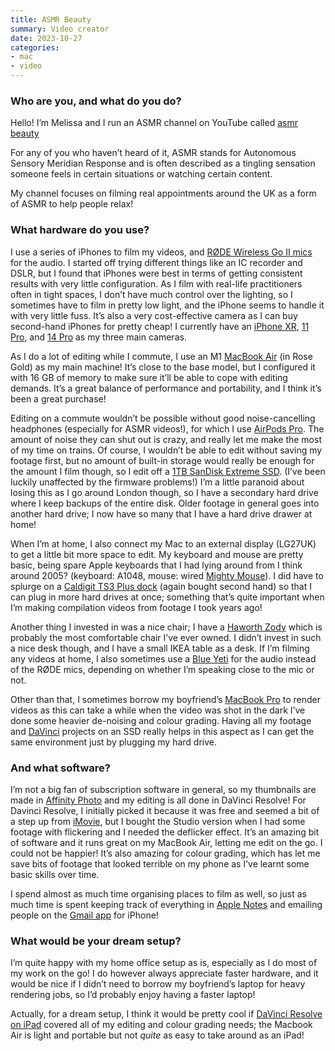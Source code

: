 ```yaml
---
title: ASMR Beauty
summary: Video creator
date: 2023-10-27
categories:
- mac
- video
---
```


### Who are you, and what do you do?

Hello! I’m Melissa and I run an ASMR channel on YouTube called [asmr beauty](https://youtube.com/@asmr_beauty "Melissa's YouTube account.")

For any of you who haven’t heard of it, ASMR stands for Autonomous Sensory Meridian Response and is often described as a tingling sensation someone feels in certain situations or watching certain content. 

My channel focuses on filming real appointments around the UK as a form of ASMR to help people relax!

### What hardware do you use?

I use a series of iPhones to film my videos, and [RØDE Wireless Go II mics][wireless-go-ii] for the audio. I started off trying different things like an IC recorder and DSLR, but I found that iPhones were best in terms of getting consistent results with very little configuration. As I film with real-life practitioners often in tight spaces, I don’t have much control over the lighting, so I sometimes have to film in pretty low light, and the iPhone seems to handle it with very little fuss. It’s also a very cost-effective camera as I can buy second-hand iPhones for pretty cheap! I currently have an [iPhone XR][iphone-xr], [11 Pro][iphone-11-pro], and [14 Pro][iphone-14-pro] as my three main cameras.

As I do a lot of editing while I commute, I use an M1 [MacBook Air][macbook-air] (in Rose Gold) as my main machine! It’s close to the base model, but I configured it with 16 GB of memory to make sure it’ll be able to cope with editing demands. It’s a great balance of performance and portability, and I think it’s been a great purchase!

Editing on a commute wouldn’t be possible without good noise-cancelling headphones (especially for ASMR videos!), for which I use [AirPods Pro][airpods-pro]. The amount of noise they can shut out is crazy, and really let me make the most of my time on trains.
Of course, I wouldn’t be able to edit without saving my footage first, but no amount of built-in storage would really be enough for the amount I film though, so I edit off a [1TB SanDisk Extreme SSD][extreme-portable]. (I’ve been luckily unaffected by the firmware problems!) I’m a little paranoid about losing this as I go around London though, so I have a secondary hard drive where I keep backups of the entire disk. Older footage in general goes into another hard drive; I now have so many that I have a hard drive drawer at home!

When I’m at home, I also connect my Mac to an external display (LG27UK) to get a little bit more space to edit. My keyboard and mouse are pretty basic, being spare Apple keyboards that I had lying around from I think around 2005? (keyboard: A1048, mouse: wired [Mighty Mouse][mighty-mouse]). I did have to splurge on a [Caldigit TS3 Plus dock][ts3-plus] (again bought second hand) so that I can plug in more hard drives at once; something that’s quite important when I’m making compilation videos from footage I took years ago!

Another thing I invested in was a nice chair; I have a [Haworth Zody][zody] which is probably the most comfortable chair I’ve ever owned. I didn’t invest in such a nice desk though, and I have a small IKEA table as a desk. If I’m filming any videos at home, I also sometimes use a [Blue Yeti][yeti] for the audio instead of the RØDE mics, depending on whether I’m speaking close to the mic or not.

Other than that, I sometimes borrow my boyfriend’s [MacBook Pro][macbook-pro] to render videos as this can take a while when the video was shot in the dark I’ve done some heavier de-noising and colour grading. Having all my footage and [DaVinci][davinci-resolve] projects on an SSD really helps in this aspect as I can get the same environment just by plugging my hard drive.

### And what software?

I’m not a big fan of subscription software in general, so my thumbnails are made in [Affinity Photo][affinity-photo] and my editing is all done in DaVinci Resolve! For Davinci Resolve, I initially picked it because it was free and seemed a bit of a step up from [iMovie][], but I bought the Studio version when I had some footage with flickering and I needed the deflicker effect. It’s an amazing bit of software and it runs great on my MacBook Air, letting me edit on the go. I could not be happier! It’s also amazing for colour grading, which has let me save bits of footage that looked terrible on my phone as I’ve learnt some basic skills over time.

I spend almost as much time organising places to film as well, so just as much time is spent keeping track of everything in [Apple Notes][notes] and emailing people on the [Gmail app][gmail-ios] for iPhone!

### What would be your dream setup?

I’m quite happy with my home office setup as is, especially as I do most of my work on the go! I do however always appreciate faster hardware, and it would be nice if I didn’t need to borrow my boyfriend’s laptop for heavy rendering jobs, so I’d probably enjoy having a faster laptop! 

Actually, for a dream setup, I think it would be pretty cool if [DaVinci Resolve on iPad][davinci-resolve-ios] covered all of my editing and colour grading needs; the Macbook Air is light and portable but not _quite_ as easy to take around as an iPad!

[affinity-photo]: https://affinity.serif.com/en-us/photo/ "Photo editing software."
[airpods-pro]: https://www.apple.com/airpods-pro/ "In-ear headphones."
[davinci-resolve-ios]: https://apps.apple.com/us/app/davinci-resolve-for-ipad/id1581363826 "A video editing and colouring app."
[davinci-resolve]: https://www.blackmagicdesign.com/products/davinciresolve "Colour correction software."
[extreme-portable]: https://www.westerndigital.com/products/portable-drives/sandisk-extreme-usb-3-2-ssd "A portable SSD hard drive."
[gmail-ios]: https://apps.apple.com/us/app/gmail-email-from-google/id422689480 "A client for the email service."
[imovie]: https://www.apple.com/imovie/ "A Mac OS X video editor, included in iLife."
[iphone-11-pro]: https://en.wikipedia.org/wiki/IPhone_11_Pro "A 5.8 inch iOS phone."
[iphone-14-pro]: https://en.wikipedia.org/wiki/IPhone_14_Pro "A 6.1 inch iOS smartphone."
[iphone-xr]: https://en.wikipedia.org/wiki/IPhone_XR "A 6 inch smartphone."
[macbook-air]: https://www.apple.com/macbook-air/ "A very thin laptop."
[macbook-pro]: https://www.apple.com/macbook-pro/ "A laptop."
[mighty-mouse]: https://en.wikipedia.org/wiki/Apple_Mighty_Mouse "A wireless mouse."
[notes]: https://en.wikipedia.org/wiki/Notes_(Apple) "A note-taking application included with Mac OS X."
[ts3-plus]: https://www.caldigit.com/ts3-plus/ "A Thunderbolt dock."
[wireless-go-ii]: https://rode.com/en/microphones/wireless/wirelessgoii "A wireless microphone."
[yeti]: http://web.archive.org/web/20160413134343/http://www.bluemic.com:80/yeti/ "A USB microphone."
[zody]: https://store.haworth.com/products/zody-office-chair "An office chair."
